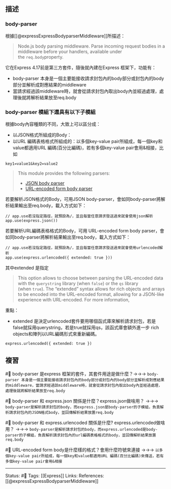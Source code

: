 ## 描述

### body-parser
根據[[@expressExpressBodyparserMiddleware]]所描述：
> Node.js body parsing middleware.
> Parse incoming request bodies in a middleware before your handlers, available under the `req.body`property.

它在Express 4.17前是第三方套件，隨後就內建在Express 框架下，功能有：
- body-parser 本身是一個主要能接收請求封包內的body部分或封包內的body部分並解析成對應結果的middleware
- 當請求經過該middleware時，就會從請求封包內取出body內並經過處理，處理後就將解析結果放至req.body


### body-parser 模組下還具有以下子模組
根據body內容種類的不同，大致上可以區分成：
- 以JSON格式所組成的Body：
- 以URL 編碼表格格式所組成的：以多個key-value pair所組成，每一個key和value都適用URL 編碼(百分比編碼)，若有多個key-value pair會用&相接，比如
```
key1=value1&key2=value2
```

> This module provides the following parsers:
> -   [JSON body parser](http://expressjs.com/en/resources/middleware/body-parser.html#bodyparserjsonoptions)
> -   [URL-encoded form body parser](http://expressjs.com/en/resources/middleware/body-parser.html#bodyparserurlencodedoptions)

若要解析JSON格式的Body，可用JSON body-parser，會如同body-parser將解析結果輸出至req.body，載入方式如下：

```
// app.use若沒指定路徑，就預設為/，並且每當任意請求發送過來就會使用json解析
app.use(express.json())
```


若要解析URL編碼表格格式的Body，可用 URL-encoded form body parser，會如同body-parser將解析結果輸出至req.body，載入方式如下：

```
// app.use若沒指定路徑，就預設為/，並且每當任意請求發送過來就會使用urlencoded解析
app.use(express.urlencoded({ extended: true }))
```

其中extended 是指定

> This option allows to choose between parsing the URL-encoded data with the `querystring` library (when `false`) or the `qs` library (when `true`). The “extended” syntax allows for rich objects and arrays to be encoded into the URL-encoded format, allowing for a JSON-like experience with URL-encoded. For more information,

重點：
- extended 是決定urlencoded套件要用哪個函式庫來解析請求封包，若是false就採用querystring，若是true就採用qs，該函式庫會額外進一步 rich objects和陣列以URL編碼形式來重新編碼。
```
express.urlencoded({ extended: true })
```


## 複習
#🧠 body-parser 是express 框架的套件，其套件用途是做什麼？->->-> `body-parser 本身是一個主要能接收請求封包內的body部分或封包內的body部分並解析成對應結果的middleware，當請求經過該middleware時，就會從請求封包內取出body內並經過處理，處理後就將解析結果放至req.body`
<!--SR:!2022-11-28,110,250-->
#🧠 body-parser 和 express.json 關係是什麼？express.json做啥用？ ->->-> `body-parser是解析請求封包的body，而express.json是body-parser的子模組，負責解析請求封包內的JSON格式body，並回傳解析結果放置req.body`
<!--SR:!2023-02-17,162,250-->
#🧠 body-parser 和 express.urlencoded 關係是什麼? express.urlencoded做啥用？ ->->-> `body-parser是解析請求封包的body，而express.urlencoded是body-parser的子模組，負責解析請求封包內的url編碼表格格式的body，並回傳解析結果放置req.body`
<!--SR:!2023-03-09,174,250-->

#🧠 URL-encoded form body是什麼樣的格式？會用什麼符號來連接 ->->-> `以多個key-value pair所組成，每一個key和value都適用URL 編碼(百分比編碼)來傳送，若有多個key-value pair會用&相接`
<!--SR:!2022-10-20,36,210-->


---
Status: #🌱 
Tags:
[[Express]]
Links:
References:
[[@expressExpressBodyparserMiddleware]]